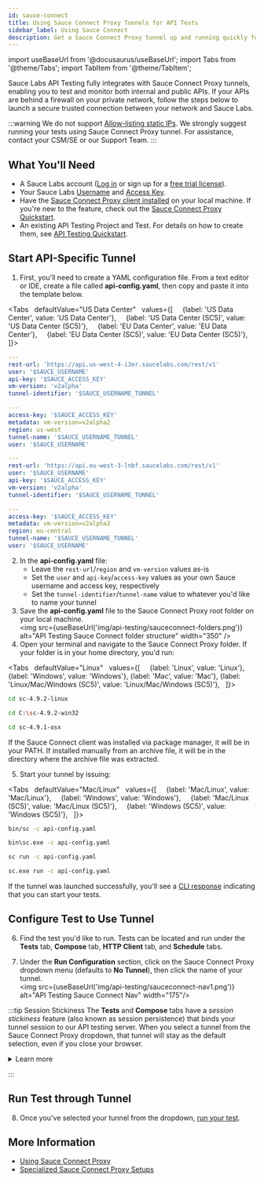 ```yaml
---
id: sauce-connect
title: Using Sauce Connect Proxy Tunnels for API Tests
sidebar_label: Using Sauce Connect
description: Get a Sauce Connect Proxy tunnel up and running quickly for your API tests.
---
```


import useBaseUrl from '@docusaurus/useBaseUrl';
import Tabs from '@theme/Tabs';
import TabItem from '@theme/TabItem';

Sauce Labs API Testing fully integrates with Sauce Connect Proxy tunnels, enabling you to test and monitor both internal and public APIs. If your APIs are behind a firewall on your private network, follow the steps below to launch a secure trusted connection between your network and Sauce Labs.

:::warning
We do not support [Allow-listing static IPs](/basics/data-center-endpoints/). We strongly suggest running your tests using Sauce Connect Proxy tunnel. For assistance, contact your CSM/SE or our Support Team.
:::

## What You'll Need

- A Sauce Labs account ([Log in](https://accounts.saucelabs.com/am/XUI/#login/) or sign up for a [free trial license](https://saucelabs.com/sign-up)).
- Your Sauce Labs [Username](https://app.saucelabs.com/user-settings) and [Access Key](https://app.saucelabs.com/user-settings).
- Have the [Sauce Connect Proxy client installed](/secure-connections/sauce-connect/installation/) on your local machine. If you're new to the feature, check out the [Sauce Connect Proxy Quickstart](/secure-connections/sauce-connect/quickstart/).
- An existing API Testing Project and Test. For details on how to create them, see [API Testing Quickstart](/api-testing/quickstart/).

## Start API-Specific Tunnel

1. First, you'll need to create a YAML configuration file. From a text editor or IDE, create a file called **api-config.yaml**, then copy and paste it into the template below.

<!-- :::caution Important
If you are already using a tunnel, note that the version has been updated, and the previous version **v2alpha** is deprecated and will be dismissed by July 31st. Update your version as per the configuration below.
::: -->

<Tabs
  defaultValue="US Data Center"
  values={[
    {label: 'US Data Center', value: 'US Data Center'},
    {label: 'US Data Center (SC5)', value: 'US Data Center (SC5)'},
    {label: 'EU Data Center', value: 'EU Data Center'},
    {label: 'EU Data Center (SC5)', value: 'EU Data Center (SC5)'},
  ]}>

  <TabItem value="US Data Center">

```yaml
---
rest-url: 'https://api.us-west-4-i3er.saucelabs.com/rest/v1'
user: '$SAUCE_USERNAME'
api-key: '$SAUCE_ACCESS_KEY'
vm-version: 'v2alpha'
tunnel-identifier: '$SAUCE_USERNAME_TUNNEL'
```

  </TabItem>
  <TabItem value="US Data Center (SC5)">

```yaml
---
access-key: '$SAUCE_ACCESS_KEY'
metadata: vm-version=v2alpha2
region: us-west
tunnel-name: '$SAUCE_USERNAME_TUNNEL'
user: '$SAUCE_USERNAME'
```

  </TabItem>
  <TabItem value="EU Data Center">

```yaml
---
rest-url: 'https://api.eu-west-3-lnbf.saucelabs.com/rest/v1'
user: '$SAUCE_USERNAME'
api-key: '$SAUCE_ACCESS_KEY'
vm-version: 'v2alpha'
tunnel-identifier: '$SAUCE_USERNAME_TUNNEL'
```

  </TabItem>
  <TabItem value="EU Data Center (SC5)">

```yaml
---
access-key: '$SAUCE_ACCESS_KEY'
metadata: vm-version=v2alpha2
region: eu-central
tunnel-name: '$SAUCE_USERNAME_TUNNEL'
user: '$SAUCE_USERNAME'
```

  </TabItem>
  </Tabs>

2. In the **api-config.yaml** file:
   - Leave the `rest-url`/`region` and `vm-version` values as-is
   - Set the `user` and `api-key`/`access-key` values as your own Sauce username and access key, respectively
   - Set the `tunnel-identifier`/`tunnel-name` value to whatever you'd like to name your tunnel
3. Save the **api-config.yaml** file to the Sauce Connect Proxy root folder on your local machine. <br/>
   <img src={useBaseUrl('img/api-testing/sauceconnect-folders.png')} alt="API Testing Sauce Connect folder structure" width="350" />
4. Open your terminal and navigate to the Sauce Connect Proxy folder. If your folder is in your home directory, you'd run:

<Tabs
  defaultValue="Linux"
  values={[
    {label: 'Linux', value: 'Linux'},
    {label: 'Windows', value: 'Windows'},
{label: 'Mac', value: 'Mac'},
{label: 'Linux/Mac/Windows (SC5)', value: 'Linux/Mac/Windows (SC5)'},
  ]}>

  <TabItem value="Linux">

```bash
cd sc-4.9.2-linux
```

  </TabItem>
  <TabItem value="Windows">

```bash
cd C:\sc-4.9.2-win32
```

  </TabItem>
    <TabItem value="Mac">

```bash
cd sc-4.9.1-osx
```

  </TabItem>
  <TabItem value="Linux/Mac/Windows (SC5)">

  If the Sauce Connect client was installed via package manager, it will be in
  your PATH. If installed manually from an archive file, it will be in the
  directory where the archive file was extracted.

  </TabItem>
  </Tabs>

5. Start your tunnel by issuing:

<Tabs
  defaultValue="Mac/Linux"
  values={[
    {label: 'Mac/Linux', value: 'Mac/Linux'},
    {label: 'Windows', value: 'Windows'},
    {label: 'Mac/Linux (SC5)', value: 'Mac/Linux (SC5)'},
    {label: 'Windows (SC5)', value: 'Windows (SC5)'},
  ]}>

  <TabItem value="Mac/Linux">

```bash
bin/sc -c api-config.yaml
```

  </TabItem>
  <TabItem value="Windows">

```bash
bin\sc.exe -c api-config.yaml
```

  </TabItem>
  <TabItem value="Mac/Linux (SC5)">

```bash
sc run -c api-config.yaml
```

  </TabItem>
  <TabItem value="Windows (SC5)">

```bash
sc.exe run -c api-config.yaml
```

  </TabItem>
  </Tabs>

If the tunnel was launched successfully, you'll see a [CLI response](/secure-connections/sauce-connect/proxy-tunnels/#command-line-interface) indicating that you can start your tests.

## Configure Test to Use Tunnel

6. Find the test you'd like to run. Tests can be located and run under the **Tests** tab, **Compose** tab, **HTTP Client** tab, and **Schedule** tabs.

7. Under the **Run Configuration** section, click on the Sauce Connect Proxy dropdown menu (defaults to **No Tunnel**), then click the name of your tunnel.<br/><img src={useBaseUrl('img/api-testing/sauceconnect-nav1.png')} alt="API Testing Sauce Connect Nav" width="175"/>

:::tip Session Stickiness
The **Tests** and **Compose** tabs have a _session stickiness_ feature (also known as session persistence) that binds your tunnel session to our API testing server. When you select a tunnel from the Sauce Connect Proxy dropdown, that tunnel will stay as the default selection, even if you close your browser.

<details>
<summary>Learn more</summary>

This feature does not apply to the **HTTP Client** or **Schedule** tabs, where the tunnel dropdown will always default to **No Tunnel**.

If you shut down a tunnel that's currently selected in a Sauce Connect dropdown anywhere in the platform (**Tests**, **Compose**, **HTTP Client**, or **Schedule** tab), the test would fail and you'd see the below error message. This is something to be mindful of when selecting a tunnel in the **Schedule** tab to run in the future.

<img src={useBaseUrl('img/api-testing/api-sc-tunnel-error.png')} alt="API Testing Sauce Connect Nav error" width="350"/>

</details>

:::

## Run Test through Tunnel

8. Once you've selected your tunnel from the dropdown, [run your test](/api-testing/quickstart/#run-test).

## More Information

- [Using Sauce Connect Proxy](/secure-connections/sauce-connect)
- [Specialized Sauce Connect Proxy Setups](/secure-connections/sauce-connect/setup-configuration/specialized-environments/#api-testing-setup)
